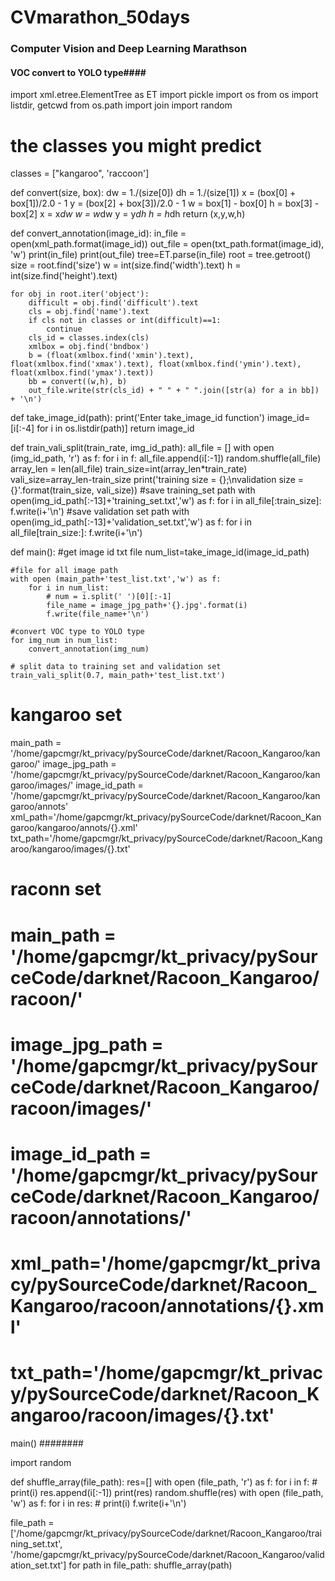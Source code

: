 # CVmarathon_50days
### Computer Vision and Deep Learning Marathson

#### VOC convert to YOLO type####
import xml.etree.ElementTree as ET
import pickle
import os
from os import listdir, getcwd
from os.path import join
import random



# the classes you might predict
classes = ["kangaroo", 'raccoon']


def convert(size, box):
    dw = 1./(size[0])
    dh = 1./(size[1])
    x = (box[0] + box[1])/2.0 - 1
    y = (box[2] + box[3])/2.0 - 1
    w = box[1] - box[0]
    h = box[3] - box[2]
    x = x*dw
    w = w*dw
    y = y*dh
    h = h*dh
    return (x,y,w,h)



def convert_annotation(image_id):
    in_file = open(xml_path.format(image_id))
    out_file = open(txt_path.format(image_id), 'w')
    print(in_file)
    print(out_file)
    tree=ET.parse(in_file)
    root = tree.getroot()
    size = root.find('size')
    w = int(size.find('width').text)
    h = int(size.find('height').text)

    for obj in root.iter('object'):
        difficult = obj.find('difficult').text
        cls = obj.find('name').text
        if cls not in classes or int(difficult)==1:
            continue
        cls_id = classes.index(cls)
        xmlbox = obj.find('bndbox')
        b = (float(xmlbox.find('xmin').text), float(xmlbox.find('xmax').text), float(xmlbox.find('ymin').text), float(xmlbox.find('ymax').text))
        bb = convert((w,h), b)
        out_file.write(str(cls_id) + " " + " ".join([str(a) for a in bb]) + '\n')


def take_image_id(path):
    print('Enter take_image_id function')
    image_id=[i[:-4] for i in os.listdir(path)]
    return image_id

def train_vali_split(train_rate, img_id_path):
    all_file = []
    with open (img_id_path, 'r') as f:
        for i in f:
            all_file.append(i[:-1])
    random.shuffle(all_file)
    array_len = len(all_file)
    train_size=int(array_len*train_rate)
    vali_size=array_len-train_size
    print('training size = {};\nvalidation size = {}'.format(train_size, vali_size))
    #save training_set path
    with open(img_id_path[:-13]+'training_set.txt','w') as f:
        for i in all_file[:train_size]:
            f.write(i+'\n')
    #save validation set path
    with open(img_id_path[:-13]+'validation_set.txt','w') as f:
        for i in all_file[train_size:]:
            f.write(i+'\n')



def main():
    #get image id txt file
    num_list=take_image_id(image_id_path)

    #file for all image path 
    with open (main_path+'test_list.txt','w') as f:
        for i in num_list:
            # num = i.split(' ')[0][:-1]
            file_name = image_jpg_path+'{}.jpg'.format(i)
            f.write(file_name+'\n')

    #convert VOC type to YOLO type
    for img_num in num_list:
        convert_annotation(img_num)

    # split data to training set and validation set
    train_vali_split(0.7, main_path+'test_list.txt')


# kangaroo set
main_path = '/home/gapcmgr/kt_privacy/pySourceCode/darknet/Racoon_Kangaroo/kangaroo/'
image_jpg_path = '/home/gapcmgr/kt_privacy/pySourceCode/darknet/Racoon_Kangaroo/kangaroo/images/'
image_id_path = '/home/gapcmgr/kt_privacy/pySourceCode/darknet/Racoon_Kangaroo/kangaroo/annots'
xml_path='/home/gapcmgr/kt_privacy/pySourceCode/darknet/Racoon_Kangaroo/kangaroo/annots/{}.xml'
txt_path='/home/gapcmgr/kt_privacy/pySourceCode/darknet/Racoon_Kangaroo/kangaroo/images/{}.txt'

# raconn set
# main_path = '/home/gapcmgr/kt_privacy/pySourceCode/darknet/Racoon_Kangaroo/racoon/'
# image_jpg_path = '/home/gapcmgr/kt_privacy/pySourceCode/darknet/Racoon_Kangaroo/racoon/images/'
# image_id_path = '/home/gapcmgr/kt_privacy/pySourceCode/darknet/Racoon_Kangaroo/racoon/annotations/'
# xml_path='/home/gapcmgr/kt_privacy/pySourceCode/darknet/Racoon_Kangaroo/racoon/annotations/{}.xml'
# txt_path='/home/gapcmgr/kt_privacy/pySourceCode/darknet/Racoon_Kangaroo/racoon/images/{}.txt'


main()
########

import random

def shuffle_array(file_path):
    res=[]
    with open (file_path, 'r') as f:
        for i in f:
            # print(i)
            res.append(i[:-1])
    print(res)
    random.shuffle(res)
    with open (file_path, 'w') as f:
        for i in res:
            # print(i)
            f.write(i+'\n')


file_path = ['/home/gapcmgr/kt_privacy/pySourceCode/darknet/Racoon_Kangaroo/training_set.txt',
'/home/gapcmgr/kt_privacy/pySourceCode/darknet/Racoon_Kangaroo/validation_set.txt']
for path in file_path:
    shuffle_array(path)


            

